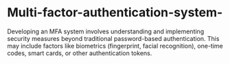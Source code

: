 # Multi-factor-authentication-system-
Developing an MFA system involves understanding and implementing security measures beyond traditional password-based authentication. This may include factors like biometrics (fingerprint, facial recognition), one-time codes, smart cards, or other authentication tokens.
